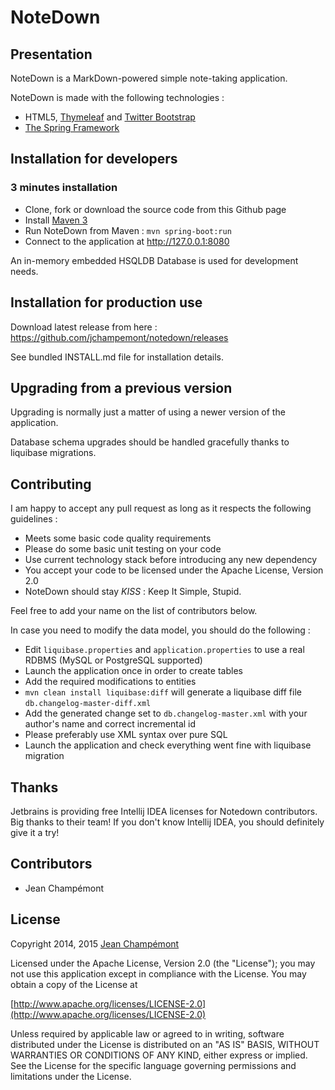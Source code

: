 NoteDown
=============

Presentation
-------------
NoteDown is a MarkDown-powered simple note-taking application.

NoteDown is made with the following technologies :

- HTML5, [Thymeleaf](http://www.thymeleaf.org/) and [Twitter Bootstrap](http://twitter.github.com/bootstrap/)
- [The Spring Framework](http://www.springsource.org/)

Installation for developers
---------------------------
### 3 minutes installation

- Clone, fork or download the source code from this Github page
- Install [Maven 3](http://maven.apache.org/)
- Run NoteDown from Maven : `mvn spring-boot:run`
- Connect to the application at http://127.0.0.1:8080

An in-memory embedded HSQLDB Database is used for development needs.

Installation for production use
-------------------------------
Download latest release from here : https://github.com/jchampemont/notedown/releases

See bundled INSTALL.md file for installation details.


Upgrading from a previous version
---------------------------------------
Upgrading is normally just a matter of using a newer version of the application.

Database schema upgrades should be handled gracefully thanks to liquibase migrations.

Contributing
------------
I am happy to accept any pull request as long as it respects the following guidelines :

- Meets some basic code quality requirements
- Please do some basic unit testing on your code
- Use current technology stack before introducing any new dependency
- You accept your code to be licensed under the Apache License, Version 2.0
- NoteDown should stay *KISS* : Keep It Simple, Stupid.

Feel free to add your name on the list of contributors below.

In case you need to modify the data model, you should do the following :

- Edit `liquibase.properties` and `application.properties` to use a real RDBMS (MySQL or PostgreSQL supported)
- Launch the application once in order to create tables
- Add the required modifications to entities
- `mvn clean install liquibase:diff` will generate a liquibase diff file `db.changelog-master-diff.xml`
- Add the generated change set to `db.changelog-master.xml` with your author's name and correct incremental id
- Please preferably use XML syntax over pure SQL
- Launch the application and check everything went fine with liquibase migration

Thanks
------
Jetbrains is providing free Intellij IDEA licenses for Notedown contributors. Big thanks to their team! If you
don't know Intellij IDEA, you should definitely give it a try! 

Contributors
------------

- Jean Champémont

License
-------

Copyright 2014, 2015 [Jean Champémont](http://www.jeanchampemont.com)

Licensed under the Apache License, Version 2.0 (the "License");
you may not use this application except in compliance with the License.
You may obtain a copy of the License at

[http://www.apache.org/licenses/LICENSE-2.0](http://www.apache.org/licenses/LICENSE-2.0)

Unless required by applicable law or agreed to in writing, software
distributed under the License is distributed on an "AS IS" BASIS,
WITHOUT WARRANTIES OR CONDITIONS OF ANY KIND, either express or implied.
See the License for the specific language governing permissions and
limitations under the License.
